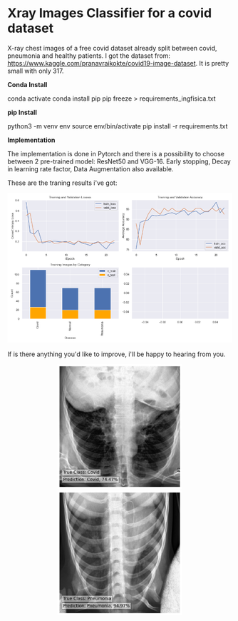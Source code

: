 # Xray Images Classifier for a covid dataset

X-ray chest images of a free covid dataset already split between covid, pneumonia and healthy patients. I got the dataset from: https://www.kaggle.com/pranavraikokte/covid19-image-dataset. It is pretty small with only 317.

<b> Conda Install </b>

conda activate <env>
conda install pip
pip freeze > requirements_ingfisica.txt
  
<b> pip Install </b>
  
python3 -m venv env
source env/bin/activate
pip install -r requirements.txt


<b> Implementation </b>

The implementation is done in Pytorch and there is a possibility to choose between 2 pre-trained model: ResNet50 and VGG-16. Early stopping, Decay in learning rate factor, Data Augmentation also available.

These are the traning results i've got:

![alt text](https://github.com/chacoff/XrayImagesClassifier/blob/main/data/metrics.png?raw=true)

If is there anything you'd like to improve, i'll be happy to hearing from you.

<p align='center'>
  
<img src="https://github.com/chacoff/XrayImagesClassifier/blob/main/data/Covid_0.74_0100.jpeg" width="280">
<img src="https://github.com/chacoff/XrayImagesClassifier/blob/main/data/Pneumonia_0.95_0109.jpeg" width="280">
</p>
